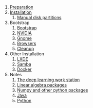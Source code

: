 1. [Preparation](0100-prepare.md)
2. [Installation](0200-install.md)
    1. [Manual disk partitions](0201-partitions.md)
3. Bootstrap
    1. [Bootstrap](0600-bootstrap.md)
    2. [NVIDIA](0300-nvidia.md)
    3. [Gnome](0501-gnome.md)
    7. [Browsers](0505-browser.md)
    8. [Cleanup](0202-cleanup.md)
4. Other Installation
    1. [LXDE](0502-lxde.md)
    2. [Samba](0400-samba.md)
    3. [Docker](0902-docker.md)
6. Notes
    1. [The deep learning work station](1001-hardware.md)
    2. [Linear algebra packages](1002-blas-lapack.md)
    3. [Numpy and other python packages](1003-numpy.md)
    5. [Java](0700-java.md)
    6. [Python](0800-python.md)
